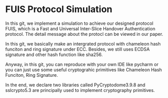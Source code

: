 # FUIS Protocol Simulation

In this git, we implement a simulation to achieve our designed protocol FUIS, which is a Fast and Universal Inter-Slice Handover Authentication protocol. The detail message about 
the protocl can be viewed in our paper.

In this git, we basically make an intergrated protocol with chameleon hash funciton and ring signature under ECC. Besides, we still uses ECDSA signature and other hash function like
sha256.

Anyway, in this git, you can reproduce with your own IDE like pycharm or you can just use some useful cryptograhic primitives like Chameleon Hash Funciton, Ring Signature.

In the end, we declare two libraries called PyCryptodome3.9.8 and sslcrypto5.3 are principally used to implement cryptography primitives.

